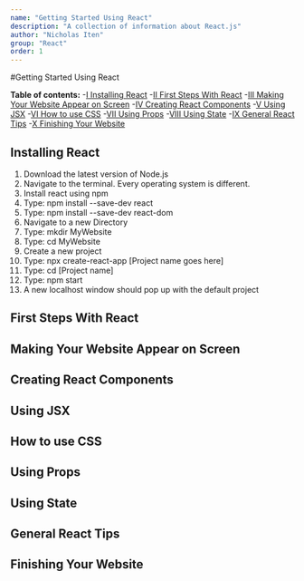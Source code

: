 ```yaml
---
name: "Getting Started Using React"
description: "A collection of information about React.js"
author: "Nicholas Iten"
group: "React"
order: 1
---
```


#Getting Started Using React

**Table of contents:**
-[I Installing React](#installing-react)
-[II First Steps With React](#first-steps-with-react)
-[III Making Your Website Appear on Screen](#making-your-website-appear-on-screen)
-[IV Creating React Components](#creating-react-components)
-[V Using JSX](#using-jsx)
-[VI How to use CSS](#how-to-use-css)
-[VII Using Props](#using-props)
-[VIII Using State](#using-state)
-[IX General React Tips](#general-react-tips)
-[X Finishing Your Website](#finishing-your-website)

## Installing React

1. Download the latest version of Node.js
2. Navigate to the terminal. Every operating system is different.
3. Install react using npm
4. Type: npm install --save-dev react
5. Type: npm install --save-dev react-dom
6. Navigate to a new Directory
7. Type: mkdir MyWebsite
8. Type: cd MyWebsite
9. Create a new project
10. Type: npx create-react-app [Project name goes here]
11. Type: cd [Project name]
12. Type: npm start
13. A new localhost window should pop up with the default project


## First Steps With React
## Making Your Website Appear on Screen
## Creating React Components
## Using JSX
## How to use CSS
## Using Props
## Using State
## General React Tips
## Finishing Your Website
